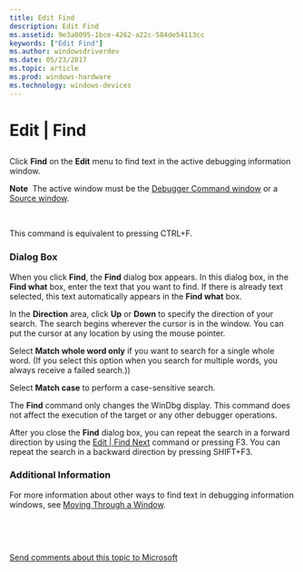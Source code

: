```yaml
---
title: Edit Find
description: Edit Find
ms.assetid: 9e3a0095-1bce-4262-a22c-584de54113cc
keywords: ["Edit Find"]
ms.author: windowsdriverdev
ms.date: 05/23/2017
ms.topic: article
ms.prod: windows-hardware
ms.technology: windows-devices
---
```


# Edit | Find


## <span id="ddk_edit_find_dbg"></span><span id="DDK_EDIT_FIND_DBG"></span>


Click **Find** on the **Edit** menu to find text in the active debugging information window.

**Note**  The active window must be the [Debugger Command window](debugger-command-window.md) or a [Source window](source-window.md).

 

This command is equivalent to pressing CTRL+F.

### <span id="dialog_box"></span><span id="DIALOG_BOX"></span>Dialog Box

When you click **Find**, the **Find** dialog box appears. In this dialog box, in the **Find what** box, enter the text that you want to find. If there is already text selected, this text automatically appears in the **Find what** box.

In the **Direction** area, click **Up** or **Down** to specify the direction of your search. The search begins wherever the cursor is in the window. You can put the cursor at any location by using the mouse pointer.

Select **Match whole word only** if you want to search for a single whole word. (If you select this option when you search for multiple words, you always receive a failed search.))

Select **Match case** to perform a case-sensitive search.

The **Find** command only changes the WinDbg display. This command does not affect the execution of the target or any other debugger operations.

After you close the **Find** dialog box, you can repeat the search in a forward direction by using the [Edit | Find Next](edit---find-next.md) command or pressing F3. You can repeat the search in a backward direction by pressing SHIFT+F3.

### <span id="additional_information"></span><span id="ADDITIONAL_INFORMATION"></span>Additional Information

For more information about other ways to find text in debugging information windows, see [Moving Through a Window](moving-through-a-window.md).

 

 

[Send comments about this topic to Microsoft](mailto:wsddocfb@microsoft.com?subject=Documentation%20feedback%20[debugger\debugger]:%20Edit%20|%20Find%20%20RELEASE:%20%285/15/2017%29&body=%0A%0APRIVACY%20STATEMENT%0A%0AWe%20use%20your%20feedback%20to%20improve%20the%20documentation.%20We%20don't%20use%20your%20email%20address%20for%20any%20other%20purpose,%20and%20we'll%20remove%20your%20email%20address%20from%20our%20system%20after%20the%20issue%20that%20you're%20reporting%20is%20fixed.%20While%20we're%20working%20to%20fix%20this%20issue,%20we%20might%20send%20you%20an%20email%20message%20to%20ask%20for%20more%20info.%20Later,%20we%20might%20also%20send%20you%20an%20email%20message%20to%20let%20you%20know%20that%20we've%20addressed%20your%20feedback.%0A%0AFor%20more%20info%20about%20Microsoft's%20privacy%20policy,%20see%20http://privacy.microsoft.com/default.aspx. "Send comments about this topic to Microsoft")




